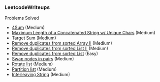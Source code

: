 ### LeetcodeWriteups

Problems Solved

- [4Sum](src/4Sum.md) (Medium)
- [Maximum Length of a Concatenated String w/ Unique Chars](src/maximum_length_of_a_concatenated_string_with_unique_characters.md) (Medium)
- [Target Sum](src/target_sum.md) (Medium)
- [Remove duplicates from sorted Array II](src/remove_duplicates_from_sorted_array_2.md) (Medium)
- [Remove duplicates from sorted List II](src/remove_duplicates_from_sorted_list_2.md) (Medium)
- [Remove duplicates from sorted List](src/remove_duplicates_from_sorted_list.md) (Easy)
- [Swap nodes in pairs](src/swap_nodes_in_pairs.md) (Medium)
- [Rotate list](src/rotate_list.md) (Medium)
- [Partition list](src/partition_list.md) (Medium)
- [Interleaving String](src/interleaving_strings.md) (Medium)
